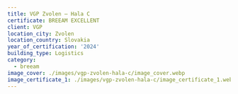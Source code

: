 ```yaml
---
title: VGP Zvolen – Hala C
certificate: BREEAM EXCELLENT
client: VGP
location_city: Zvolen
location_country: Slovakia
year_of_certification: '2024'
building_type: Logistics
category:
  - breeam
image_cover: ./images/vgp-zvolen-hala-c/image_cover.webp
image_certificate_1: ./images/vgp-zvolen-hala-c/image_certificate_1.webp
---
```



